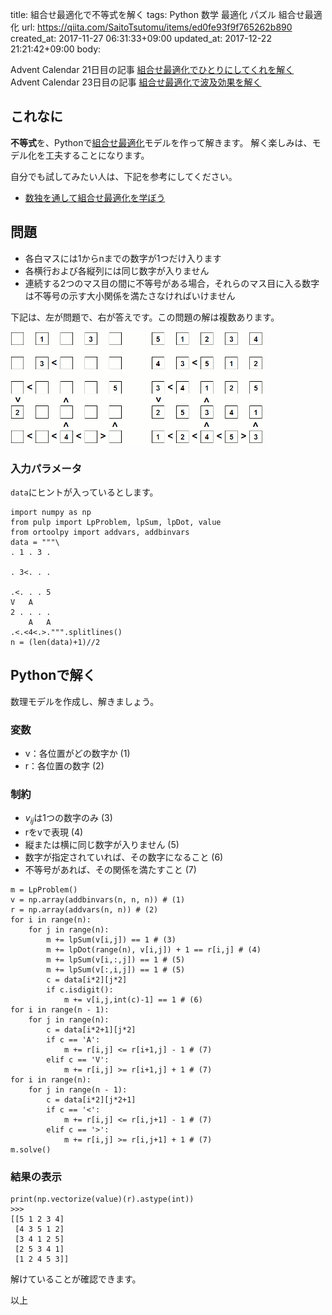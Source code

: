 title: 組合せ最適化で不等式を解く
tags: Python 数学 最適化 パズル 組合せ最適化
url: https://qiita.com/SaitoTsutomu/items/ed0fe93f9f765262b890
created_at: 2017-11-27 06:31:33+09:00
updated_at: 2017-12-22 21:21:42+09:00
body:

Advent Calendar 21日目の記事 [組合せ最適化でひとりにしてくれを解く](https://qiita.com/SaitoTsutomu/items/727493d0437807b28c9d)
Advent Calendar 23日目の記事 [組合せ最適化で波及効果を解く](https://qiita.com/SaitoTsutomu/items/2eab3212beb3bf17ceb7)

## これなに

**不等式**を、Pythonで[組合せ最適化](https://qiita.com/SaitoTsutomu/items/bfbf4c185ed7004b5721)モデルを作って解きます。
解く楽しみは、モデル化を工夫することになります。

自分でも試してみたい人は、下記を参考にしてください。

- [数独を通して組合せ最適化を学ぼう](https://qiita.com/SaitoTsutomu/items/bd09190d8a02432b3f16)

## 問題
* 各白マスには1からnまでの数字が1つだけ入ります
* 各横行および各縦列には同じ数字が入りません
* 連続する2つのマス目の間に不等号がある場合，それらのマス目に入る数字は不等号の示す大小関係を満たさなければいけません

下記は、左が問題で、右が答えです。この問題の解は複数あります。

![](https://raw.githubusercontent.com/SaitoTsutomu/opt4puzzle/master/pic/inequality.png)

### 入力パラメータ

`data`にヒントが入っているとします。

```py3:python
import numpy as np
from pulp import LpProblem, lpSum, lpDot, value
from ortoolpy import addvars, addbinvars
data = """\
. 1 . 3 .
         
. 3<. . .
         
.<. . . 5
V   A    
2 . . . .
    A   A
.<.<4<.>.""".splitlines()
n = (len(data)+1)//2
```

## Pythonで解く

数理モデルを作成し、解きましょう。

### 変数
* v：各位置がどの数字か (1)
* r：各位置の数字 (2)

### 制約
* $v_{ij}$は1つの数字のみ (3)
* rをvで表現 (4)
* 縦または横に同じ数字が入りません (5)
* 数字が指定されていれば、その数字になること (6)
* 不等号があれば、その関係を満たすこと (7)

```py3:python
m = LpProblem()
v = np.array(addbinvars(n, n, n)) # (1)
r = np.array(addvars(n, n)) # (2)
for i in range(n):
    for j in range(n):
        m += lpSum(v[i,j]) == 1 # (3)
        m += lpDot(range(n), v[i,j]) + 1 == r[i,j] # (4)
        m += lpSum(v[i,:,j]) == 1 # (5)
        m += lpSum(v[:,i,j]) == 1 # (5)
        c = data[i*2][j*2]
        if c.isdigit():
            m += v[i,j,int(c)-1] == 1 # (6)
for i in range(n - 1):
    for j in range(n):
        c = data[i*2+1][j*2]
        if c == 'A':
            m += r[i,j] <= r[i+1,j] - 1 # (7)
        elif c == 'V':
            m += r[i,j] >= r[i+1,j] + 1 # (7)
for i in range(n):
    for j in range(n - 1):
        c = data[i*2][j*2+1]
        if c == '<':
            m += r[i,j] <= r[i,j+1] - 1 # (7)
        elif c == '>':
            m += r[i,j] >= r[i,j+1] + 1 # (7)
m.solve()
```

### 結果の表示

```py3:python
print(np.vectorize(value)(r).astype(int))
>>>
[[5 1 2 3 4]
 [4 3 5 1 2]
 [3 4 1 2 5]
 [2 5 3 4 1]
 [1 2 4 5 3]]
```

解けていることが確認できます。

以上

